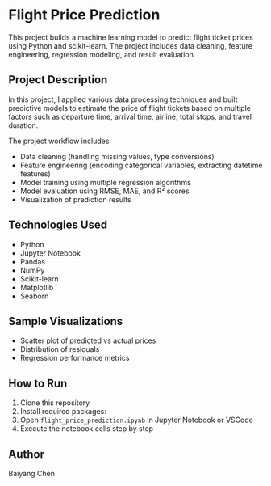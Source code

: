 # Flight Price Prediction

This project builds a machine learning model to predict flight ticket prices using Python and scikit-learn. The project includes data cleaning, feature engineering, regression modeling, and result evaluation.

## Project Description

In this project, I applied various data processing techniques and built predictive models to estimate the price of flight tickets based on multiple factors such as departure time, arrival time, airline, total stops, and travel duration.

The project workflow includes:

- Data cleaning (handling missing values, type conversions)
- Feature engineering (encoding categorical variables, extracting datetime features)
- Model training using multiple regression algorithms
- Model evaluation using RMSE, MAE, and R² scores
- Visualization of prediction results

## Technologies Used

- Python
- Jupyter Notebook
- Pandas
- NumPy
- Scikit-learn
- Matplotlib
- Seaborn

## Sample Visualizations

- Scatter plot of predicted vs actual prices
- Distribution of residuals
- Regression performance metrics

## How to Run

1. Clone this repository
2. Install required packages:  
3. Open `flight_price_prediction.ipynb` in Jupyter Notebook or VSCode
4. Execute the notebook cells step by step

## Author

Baiyang Chen

